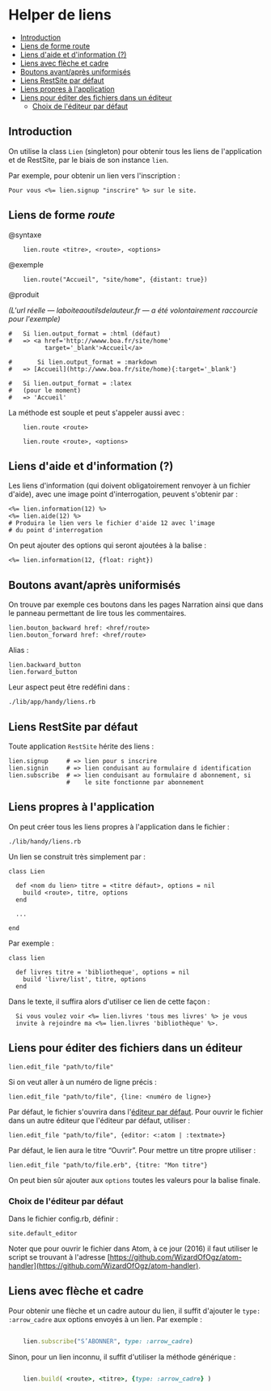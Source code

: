 # Helper de liens

* [Introduction](#introductionhelperliens)
* [Liens de forme route](#liendeformeroute)
* [Liens d'aide et d'information (?)](#liendinformation)
* [Liens avec flèche et cadre](#lienavecflecheetcadre)
* [Boutons avant/après uniformisés](#boutonavantapres)
* [Liens RestSite par défaut](#lienspardefautsrestsite)
* [Liens propres à l'application](#liensproprealapplication)
* [Liens pour éditer des fichiers dans un éditeur](#liendeditiondefichier)
  * [Choix de l'éditeur par défaut](#choixediteurpardefaut)


<a name='introductionhelperliens'></a>

## Introduction

On utilise la class `Lien` (singleton) pour obtenir tous les liens de l'application et de RestSite, par le biais de son instance `lien`.

Par exemple, pour obtenir un lien vers l'inscription :

    Pour vous <%= lien.signup "inscrire" %> sur le site.

<a name='liendeformeroute'></a>

## Liens de forme *route*

@syntaxe

        lien.route <titre>, <route>, <options>

@exemple

        lien.route("Accueil", "site/home", {distant: true})

@produit

*(L'url réelle — laboiteaoutilsdelauteur.fr — a été volontairement raccourcie pour l'exemple)*

    #   Si lien.output_format = :html (défaut)
    #   => <a href='http://wwww.boa.fr/site/home'
              target='_blank'>Accueil</a>

    #       Si lien.output_format = :markdown
    #   => [Accueil](http://www.boa.fr/site/home){:target='_blank'}

    #   Si lien.output_format = :latex
    #   (pour le moment)
    #   => 'Accueil'

La méthode est souple et peut s'appeler aussi avec :

        lien.route <route>

        lien.route <route>, <options>


<a name='liendinformation'></a>

## Liens d'aide et d'information (?)

Les liens d'information (qui doivent obligatoirement renvoyer à un fichier d'aide), avec une image point d'interrogation, peuvent s'obtenir par :

    <%= lien.information(12) %>
    <%= lien.aide(12) %>
    # Produira le lien vers le fichier d'aide 12 avec l'image
    # du point d'interrogation

On peut ajouter des options qui seront ajoutées à la balise :

    <%= lien.information(12, {float: right})

<a name='boutonavantapres'></a>

## Boutons avant/après uniformisés

On trouve par exemple ces boutons dans les pages Narration ainsi que dans le panneau permettant de lire tous les commentaires.

    lien.bouton_backward href: <href/route>
    lien.bouton_forward href: <href/route>

Alias :

    lien.backward_button
    lien.forward_button

Leur aspect peut être redéfini dans :

    ./lib/app/handy/liens.rb


<a name="lienspardefautsrestsite"></a>

## Liens RestSite par défaut

Toute application `RestSite` hérite des liens :

    lien.signup     # => lien pour s inscrire
    lien.signin     # => lien conduisant au formulaire d identification
    lien.subscribe  # => lien conduisant au formulaire d abonnement, si
                    #    le site fonctionne par abonnement

<a name='liensproprealapplication'></a>

## Liens propres à l'application

On peut créer tous les liens propres à l'application dans le fichier :

    ./lib/handy/liens.rb

Un lien se construit très simplement par :

    class Lien

      def <nom du lien> titre = <titre défaut>, options = nil
        build <route>, titre, options
      end

      ...

    end

Par exemple :

    class lien

      def livres titre = 'bibliotheque', options = nil
        build 'livre/list', titre, options
      end

Dans le texte, il suffira alors d'utiliser ce lien de cette façon :

      Si vous voulez voir <%= lien.livres 'tous mes livres' %> je vous
      invite à rejoindre ma <%= lien.livres 'bibliothèque' %>.


<a name='liendeditiondefichier'></a>

## Liens pour éditer des fichiers dans un éditeur

    lien.edit_file "path/to/file"

Si on veut aller à un numéro de ligne précis :

    lien.edit_file "path/to/file", {line: <numéro de ligne>}

Par défaut, le fichier s'ouvrira dans l'[éditeur par défaut](#choixediteurpardefaut). Pour ouvrir le fichier dans un autre éditeur que l'éditeur par défaut, utiliser :

    lien.edit_file "path/to/file", {editor: <:atom | :textmate>}

Par défaut, le lien aura le titre “Ouvrir”. Pour mettre un titre propre utiliser :

    lien.edit_file "path/to/file.erb", {titre: "Mon titre"}

On peut bien sûr ajouter aux `options` toutes les valeurs pour la balise finale.

<a name='choixediteurpardefaut'></a>

### Choix de l'éditeur par défaut

Dans le fichier config.rb, définir :

    site.default_editor

Noter que pour ouvrir le fichier dans Atom, à ce jour (2016) il faut utiliser le script se trouvant à l'adresse [https://github.com/WizardOfOgz/atom-handler](https://github.com/WizardOfOgz/atom-handler).

<a name='lienavecflecheetcadre'></a>

## Liens avec flèche et cadre

Pour obtenir une flèche et un cadre autour du lien, il suffit d'ajouter le `type: :arrow_cadre` aux options envoyés à un lien. Par exemple :

~~~ruby

    lien.subscribe("S’ABONNER", type: :arrow_cadre)

~~~

Sinon, pour un lien inconnu, il suffit d'utiliser la méthode générique :

~~~ruby

    lien.build( <route>, <titre>, {type: :arrow_cadre} )

~~~
